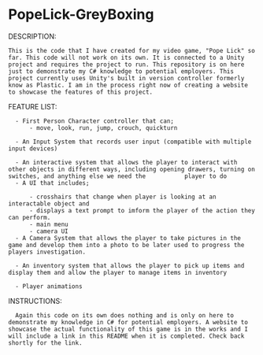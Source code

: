 # PopeLick-GreyBoxing
DESCRIPTION:
	
	This is the code that I have created for my video game, "Pope Lick" so far. This code will not work on its own. It is connected to a Unity project and requires the project to run. This repository is on here just to demonstrate my C# knowledge to potential employers. This project currently uses Unity's built in version controller formerly know as Plastic. I am in the process right now of creating a website to showcase the features of this project.



FEATURE LIST:

      - First Person Character controller that can;
          - move, look, run, jump, crouch, quickturn
          
      - An Input System that records user input (compatible with multiple input devices) 
      
      - An interactive system that allows the player to interact with other objects in different ways, including opening drawers, turning on switches, and anything else we need the           player to do
      - A UI that includes;
      
          - crosshairs that change when player is looking at an interactable object and 
          - displays a text prompt to imform the player of the action they can perform.
          - main menu
          - camera UI
      - A Camera System that allows the player to take pictures in the game and develop them into a photo to be later used to progress the players investigation.
      
      - An inventory system that allows the player to pick up items and display them and allow the player to manage items in inventory
      
      - Player animations



INSTRUCTIONS: 

      Again this code on its own does nothing and is only on here to demonstrate my knowledge in C# for potential employers. A website to showcase the actual functionality of this game is in the works and I will include a link in this README when it is completed. Check back shortly for the link.
